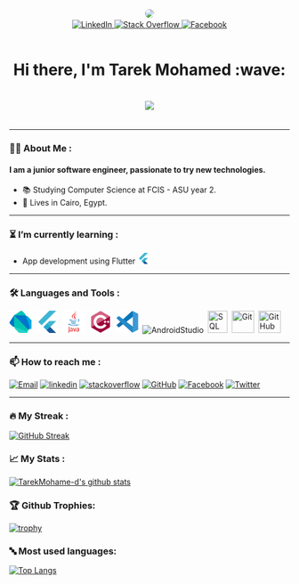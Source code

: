 <div id="header" align="center">
  <img src="https://raw.githubusercontent.com/gist/MedRedha/fd8e2481bde2610c96b9aafde543879c/raw/88624e8d31c4295973dcb7c900dacf0edc0a6d99/coding.gif" width="200" style="border-radius:50%"/>
  <div id="badges">
  <a href="https://www.linkedin.com/in/tarek-mohamed-bb3b24232/" target="_blank">
    <img src="https://img.shields.io/badge/Linkedin-0077b5?style=flat&logo=linkedin" title="LinkedIn" alt="LinkedIn"/>
  </a>
  <a href="https://stackoverflow.com/users/19238933/tarek-mohamed" target="_blank">
    <img src="https://img.shields.io/badge/Stack Overflow-f48024?style=flat&logo=stackoverflow&logoColor=white" title="Stack Overflow" alt="Stack Overflow"/>
  </a>
    <a href="https://www.facebook.com/tarek.teto.16100" target="_blank">
    <img src="https://img.shields.io/badge/facebook-blue?style=flat&logo=facebook&logoColor=white" title="Facebook" alt="Facebook"/>
  </a>
</div>
  <img src="https://komarev.com/ghpvc/?username=tarekmohame-d&style=flat-square&color=blue" alt=""/>
  <h1>
  Hi there, I'm Tarek Mohamed :wave:
    <p align="center">
      <a ><img src="https://readme-typing-svg.herokuapp.com?font=Comic+Neue&size=30&duration=3500&lines=Welcome+to+my+github+profile."></a>
    </p>
  </h1>
</div>

---

### :man_technologist: About Me :
#### I am a junior software engineer, passionate to try new technologies.

- 📚  Studying Computer Science at FCIS - ASU year 2.
- 📌  Lives in Cairo, Egypt.

---

### :hourglass_flowing_sand: I’m currently learning :
- App development using Flutter <a href="https://flutter.dev/"><img src="https://github.com/devicons/devicon/blob/master/icons/flutter/flutter-original.svg" title="Flutter" alt="Flutter" width="20px"/></a>

---

### :hammer_and_wrench: Languages and Tools :
<div>
  <img src="https://github.com/devicons/devicon/blob/master/icons/dart/dart-original.svg" title="Dart" alt="Dart" width="40" height="40"/>&nbsp;
  <img src="https://github.com/devicons/devicon/blob/master/icons/flutter/flutter-original.svg" title="Flutter" alt="Flutter" width="40" height="40"/>&nbsp;
  <img src="https://github.com/devicons/devicon/blob/master/icons/java/java-original-wordmark.svg" title="Java" alt="Java" width="40" height="40"/>&nbsp;
  <img src="https://github.com/devicons/devicon/blob/master/icons/cplusplus/cplusplus-original.svg" title="C++" alt="C++" width="40" height="40"/>&nbsp;
  <img src="https://github.com/devicons/devicon/blob/master/icons/vscode/vscode-original.svg" title="vscode" alt="vscode" width="40" height="40"/>&nbsp;
  <img src="https://2.bp.blogspot.com/-tzm1twY_ENM/XlCRuI0ZkRI/AAAAAAAAOso/BmNOUANXWxwc5vwslNw3WpjrDlgs9PuwQCLcBGAsYHQ/s1600/pasted%2Bimage%2B0.png" title="AndroidStudio" alt="AndroidStudio" width="40" height="40"/>&nbsp;
  <img src="https://upload.wikimedia.org/wikipedia/en/thumb/6/68/Oracle_SQL_Developer_logo.svg/1200px-Oracle_SQL_Developer_logo.svg.png" title="SQL" **alt="SQL" width="35" height="40"/>&nbsp;
  <img src="https://img.icons8.com/color/344/git.png" title="Git" **alt="Git" width="40" height="40"/>&nbsp;
  <img src="https://cdn.jsdelivr.net/npm/simple-icons@3.0.1/icons/github.svg" title="GitHub" **alt="GitHub" width="40" height="40"/>&nbsp;
</div>

---

### :mailbox: How to reach me :
[<img src='https://img.icons8.com/color/344/gmail-new.png' title="Email" alt='Email' height='50'>](mailto:tarekmohamed1919@gmail.com)
[<img src='https://img.icons8.com/fluency/344/linkedin.png' title="linkedin" alt='linkedin' height='50'>](https://www.linkedin.com/in/tarek-mohamed-bb3b24232/)
[<img src='https://cdn-icons-png.flaticon.com/512/2111/2111628.png' title="stackoverflow" alt='stackoverflow' height='50'>](https://stackoverflow.com/users/19238933/tarek-mohamed)
[<img src='https://cdn.jsdelivr.net/npm/simple-icons@3.0.1/icons/github.svg' title="GitHub" alt='GitHub' height='50'>](https://github.com/TarekMohame-d)
[<img src='https://img.icons8.com/fluency/344/facebook-new.png' title="Facebook" alt='Facebook' height='50'>](https://www.facebook.com/tarek.teto.16100)
[<img src='https://img.icons8.com/color/344/twitter--v1.png' title="Twitter" alt='Twitter' height='50'>]()

---

### :fire: My Streak :
[![GitHub Streak](http://github-readme-streak-stats.herokuapp.com?user=TarekMohame-d&theme=highcontrast&date_format=M%20j%5B%2C%20Y%5D)](https://git.io/streak-stats)

### 📈 My Stats :
[![TarekMohame-d's github stats](https://github-readme-stats.vercel.app/api?username=TarekMohame-d&show_icons=true&theme=radical&include_all_commits=true&count_private=true)](https://github.com/TarekMohame-d?tab=repositories)

### 🏆 Github Trophies:
[![trophy](https://github-profile-trophy.vercel.app/?username=TarekMohame-d&theme=darkhub&no-frame=true)](https://github.com/ryo-ma/github-profile-trophy)

### 🔤 Most used languages:
[![Top Langs](https://github-readme-stats.vercel.app/api/top-langs/?username=TarekMohame-d&layout=compact&theme=vision-friendly-dark)](https://github.com/anuraghazra/github-readme-stats)
